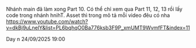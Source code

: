 Nhánh main đã làm xong Part 10. Có thể chỉ xem qua Part 11, 12, 13 rồi lấy code trong nhánh hnihT.
Asset thì trong mô tả mỗi video đêu có nha
https://www.youtube.com/watch?v=dkBj9uLnelY&list=PL6bqhqO0Ba776ksb3F9P_xmUMT9WvmfFT&index=11

Day n 24/09/2025 19:00
